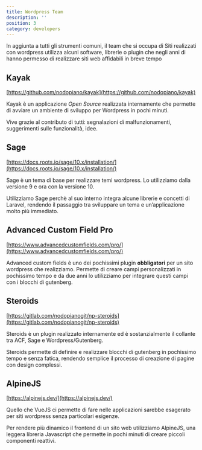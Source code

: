 ```yaml
---
title: Wordpress Team
description: ''
position: 3
category: developers
---
```

In aggiunta a tutti gli strumenti comuni, il team che si occupa di Siti realizzati con wordpress utilizza alcuni software, librerie o plugin che negli anni di hanno permesso di realizzare siti web affidabili in breve tempo

## Kayak

[https://github.com/nodopiano/kayak](https://github.com/nodopiano/kayak)

Kayak è un applicazione *Open Source* realizzata internamente che permette di avviare un ambiente di sviluppo per Wordpress in pochi minuti. 

Vive grazie al contributo di tutti: segnalazioni di malfunzionamenti, suggerimenti sulle funzionalità, idee. 

## Sage

[https://docs.roots.io/sage/10.x/installation/](https://docs.roots.io/sage/10.x/installation/)

Sage è un tema di base per realizzare temi wordpress. Lo utilizziamo dalla versione 9 e ora con la versione 10. 

Utilizziamo Sage perchè al suo interno integra alcune librerie e concetti di Laravel, rendendo il passaggio tra sviluppare un tema e un’applicazione molto più immediato.

## Advanced Custom Field Pro

[https://www.advancedcustomfields.com/pro/](https://www.advancedcustomfields.com/pro/)

Advanced custom fields è uno dei pochissimi plugin **obbligatori** per un sito wordpress che realizziamo. Permette di creare campi personalizzati in pochissimo tempo e da due anni lo utilizziamo per integrare questi campi con i blocchi di gutenberg.

## Steroids

[https://gitlab.com/nodopianogit/np-steroids](https://gitlab.com/nodopianogit/np-steroids)

Steroids è un plugin realizzato internamente ed è sostanzialmente il collante tra ACF, Sage e Wordpress/Gutenberg.

Steroids permette di definire e realizzare blocchi di gutenberg in pochissimo tempo e senza fatica, rendendo semplice il processo di creazione di pagine con design complessi.

## AlpineJS

[https://alpinejs.dev/](https://alpinejs.dev/)

Quello che VueJS ci permette di fare nelle applicazioni sarebbe esagerato per siti wordpress senza particolari esigenze. 

Per rendere più dinamico il frontend di un sito web utilizziamo AlpineJS, una leggera libreria Javascript che permette in pochi minuti di creare piccoli componenti reattivi.
